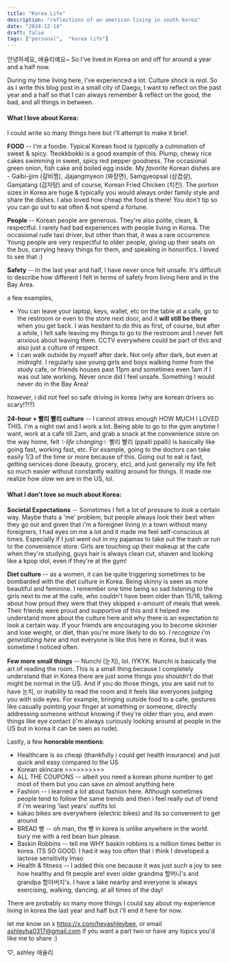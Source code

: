 ```yaml
---
title: "Korea Life"
description: "reflections of an american living in south korea"
date: "2024-12-14"
draft: false
tags: ["personal",  "korea life"]
---
```


안녕하세요, 애슐리예요~
So I've lived in Korea on and off for around a year and a half now.

During my time living here, I've experienced a lot. 
Culture shock is *real*. 
So as I write this blog post in a small city of Daegu, I want to reflect on the past year and a half so that I can always remember & reflect on the good, the bad, and all things in between. 

#### What I love about Korea:
I could write so many things here but i'll attempt to make it brief. 

**FOOD** -- I'm a foodie. Typical Korean food is *typically* a culmination of sweet & spicy. Tteokkbokki is a good example of this. Plump, chewy rice cakes swimming in sweet, spicy red pepper goodness. The occasional green onion, fish cake and boiled egg inside. 
My *favorite* Korean dishes are -   Galbi-jjim (갈비찜), Jjajangmyeon (짜장면), Samgyeopsal (삼겹살), Gamjatang (감자탕) and of course, Korean Fried Chicken (치킨). 
The portion sizes in Korea are huge & typically you would always order family style and share the dishes. I also loved how cheap the food is there! You don't tip so you can go out to eat often & not spend a fortune. 

**People** -- Korean people are generous. They're also polite, clean, & respectful. I rarely had bad experiences with people living in Korea. The occasional rude taxi driver, but other than that, it was a rare occurrence. 
Young people are very respectful to older people, giving up their seats on the bus, carrying heavy things for them, and speaking in honorifics. I loved to see that :)

**Safety** -- In the last year and half, I have never once felt unsafe. It's difficult to describe how different I felt in terms of safety from living here and in the Bay Area. 

a few examples, 
- You can leave your laptop, keys, wallet, etc on the table at a cafe, go to the restroom or even to the store next door, and it **will still be there** when you get back. I was hesitant to do this as first, of course, but after a while, I felt safe leaving my things to go to the restroom and I never felt anxious about leaving them. CCTV everywhere could be part of this and also just a culture of respect. 
- I can walk outside by myself after dark. Not only after dark, but even at midnight. I regularly saw young girls and boys walking home from the study cafe, or friends houses past 11pm and sometimes even 1am if I was out late working. Never once did I feel unsafe. Something I would never do in the Bay Area!

however, i did not feel so safe driving in korea (why are korean drivers so scary!?!?) 

**24-hour + 빨리 빨리 culture** -- I cannot stress enough HOW MUCH I LOVED THIS. I'm a night owl and I work a lot. Being able to go to the gym anytime I want, work at a cafe till 2am, and grab a snack at the convenience store on the way home, felt ✨*life changing✨* 빨리 빨리 (ppalli ppalli) is basically like going fast, working fast, etc. For example, going to the doctors can take easily 1/3 of the time or more because of this. Going out to eat is fast, getting services done (beauty, grocery, etc), and just generally my life felt so much easier without constantly waiting around for things. It made me realize how *slow* we are in the US, lol. 

#### What I don't love so much about Korea:

**Societal Expectations** -- Sometimes I felt a lot of pressure to *look* a certain way. Maybe thats a 'me' problem, but people always look their best when they go out and given that i'm a foreigner living in a town without many foreigners, I had eyes on me a lot and it made me feel self-conscious at times. Especially if I just went out in my pajamas to take out the trash or run to the convenience store. 
Girls are touching up their makeup at the cafe when they're studying, guys hair is always clean cut, shaven and looking like a kpop idol, even if they're at the gym!

**Diet culture** -- as a women, it can be quite triggering sometimes to be bombarded with the diet culture in Korea. Being skinny is seen as more beautiful and feminine. I remember one time being so sad listening to the girls next to me at the cafe, who couldn't have been older than 15/16, talking about how proud they were that they skipped x-amount of meals that week. Their friends were proud and supportive of this and it helped me understand more about the culture here and why there is an expectation to look a certain way. If your friends are encouraging you to become skinnier and lose weight, or diet, than you're more likely to do so. 
*I recognize i'm *generalizing* here* and not everyone is like this here in Korea, but it was sometime I noticed often.

**Few more small things** -- Nunchi (눈치), lol. 
IYKYK. Nunchi is basically the art of reading the room. This is a small thing because I completely understand that in Korea there are just some things you shouldn't do that might be normal in the US. And if you do those things, you are said not to have 눈치, or inability to read the room and it feels like everyones judging you with side eyes. For example, bringing outside food to a cafe, gestures like casually pointing your finger at something or someone, directly addressing someone without knowing if they're older than you, and even things like eye contact (i'm always curiously looking around at people in the US but in korea it can be seen as rude). 

Lastly, a few
**honorable mentions**:

- Healthcare is so cheap (thankfully i could get health insurance) and just quick and easy compared to the US
- Korean skincare >>>>>>>>>> 
- ALL THE COUPONS -- albeit you need a korean phone number to get most of them but you can save on almost anything here
- Fashion -- i learned a lot about fashion here. Although sometimes people tend to follow the same trends and then i feel really out of trend if i'm wearing 'last years' outfits lol
- kakao bikes are everywhere (electric bikes) and its so convenient to get around
- BREAD 빵 -- oh man, the 빵 in korea is unlike anywhere in the world. bury me with a red bean bun please.
- Baskin Robbins -- tell me WHY baskin robbins is a million times better in korea. ITS SO GOOD. I had it way too often that i think I developed a lactose sensitivity lmao
- Health & fitness -- I added this one because it was just such a joy to see how healthy and fit people are! even older grandma 할머니's and grandpa 할아버지's. I have a lake nearby and everyone is always exercising, walking, dancing. at all times of the day! 

There are probably so many more things I could say about my experience living in korea the last year and half but i'll end it here for now. 

let me know on x https://x.com/heyashleybee, or email ashleyha0317@gmail.com if you want a part two or have any topics you'd like me to share :)

♡, ashley 애슐리